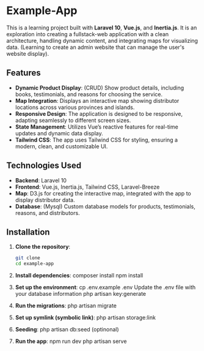 # Example-App

This is a learning project built with **Laravel 10**, **Vue.js**, and **Inertia.js**. It is an exploration into creating a fullstack-web application with a clean architecture, handling dynamic content, and integrating maps for visualizing data. (Learning to create an admin website that can manage the user's website display).

## Features

- **Dynamic Product Display**: (CRUD) Show product details, including books, testimonials, and reasons for choosing the service.
- **Map Integration**: Displays an interactive map showing distributor locations across various provinces and islands.
- **Responsive Design**: The application is designed to be responsive, adapting seamlessly to different screen sizes.
- **State Management**: Utilizes Vue’s reactive features for real-time updates and dynamic data display.
- **Tailwind CSS**: The app uses Tailwind CSS for styling, ensuring a modern, clean, and customizable UI.

## Technologies Used

- **Backend**: Laravel 10
- **Frontend**: Vue.js, Inertia.js, Tailwind CSS, Laravel-Breeze
- **Map**: D3.js for creating the interactive map, integrated with the app to display distributor data.
- **Database**: (Mysql) Custom database models for products, testimonials, reasons, and distributors.

## Installation

1. **Clone the repository**:

   ```bash
   git clone
   cd example-app

2. **Install dependencies**:
   composer install
   npm install

3. **Set up the environment**:
   cp .env.example .env
   Update the .env file with your database information
   php artisan key:generate

4. **Run the migrations**:
   php artisan migrate

5. **Set up symlink (symbolic link)**:
   php artisan storage:link

6. **Seeding**:
   php artisan db:seed (optinonal)

7. **Run the app**:
   npm run dev
   php artisan serve